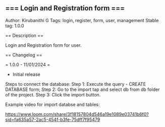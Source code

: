 ## === Login and Registration form ===
Author: Kirubanithi G
Tags: login, register, form, user, management
Stable tag: 1.0.0

== Description ==

Login and Registration form for user.

== Changelog ==

= 1.0.0 - 11/01/2024 =
* Initial release

Steps to connect the database:
 Step 1: Execute the query - CREATE DATABASE form;
 Step 2: Go to the import tap and select db from db folder of the project.
 Step 3: Click the import button.

Example video for import databse and tables:

https://www.loom.com/share/3f18157804d546a19e1089e03741b6f0?sid=fa635a57-2ac5-454f-b3fe-75dff7f95479
